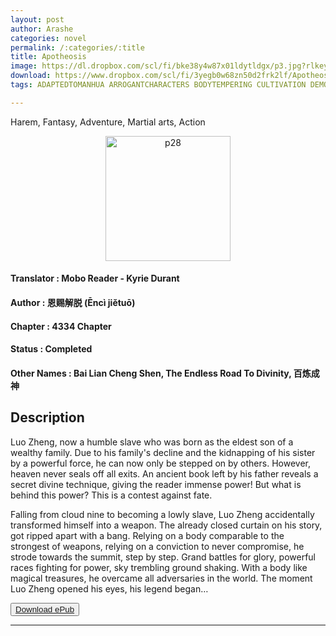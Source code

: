 ```yaml
---
layout: post
author: Arashe
categories: novel
permalink: /:categories/:title
title: Apotheosis
image: https://dl.dropbox.com/scl/fi/bke38y4w87x01ldytldgx/p3.jpg?rlkey=q5ad9tqhvucdxzzc72izjyq5v&dl=0
download: https://www.dropbox.com/scl/fi/3yegb0w68zn50d2frk2lf/Apotheosis-v2.10.0.epub?dl=1
tags: ADAPTEDTOMANHUA ARROGANTCHARACTERS BODYTEMPERING CULTIVATION DEMONS DETERMINEDPROTAGONIST DRAGONS FASTCULTIVATION INHERITANCE MALEPROTAGONIST MULTIPLEREALMS POLYGAMY PREGNANCY RUTHLESSPROTAGONIST SCHEMESANDCONSPIRACIES SISTERCOMPLEX SLOWROMANCE WEAKTOSTRONG YOUNGERSISTERS GODLYPOWERS HAREM

---
```

Harem, Fantasy, Adventure, Martial arts, Action

<p align="center">
<img src="{{ page.image }}" alt="p28" width="200" />
</p>

#### Translator   : Mobo Reader - Kyrie Durant

#### Author  : 恩赐解脱 (Ēncì jiětuō)

#### Chapter : 4334 Chapter

#### Status  : Completed

#### Other Names    : Bai Lian Cheng Shen, The Endless Road To Divinity, 百炼成神 

## Description

Luo Zheng, now a humble slave who was born as the eldest son of a wealthy family. Due to his family's decline and the kidnapping of his sister by a powerful force, he can now only be stepped on by others. However, heaven never seals off all exits. An ancient book left by his father reveals a secret divine technique, giving the reader immense power! But what is behind this power? This is a contest against fate.

Falling from cloud nine to becoming a lowly slave, Luo Zheng accidentally transformed himself into a weapon. The already closed curtain on his story, got ripped apart with a bang. Relying on a body comparable to the strongest of weapons, relying on a conviction to never compromise, he strode towards the summit, step by step. Grand battles for glory, powerful races fighting for power, sky trembling ground shaking. With a body like magical treasures, he overcame all adversaries in the world. The moment Luo Zheng opened his eyes, his legend began…


<button>
    <a href="{{ page.download }}" download>Download ePub</a>
</button>

* * *
